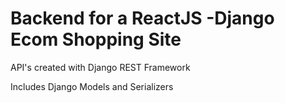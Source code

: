 # Backend for a ReactJS -Django Ecom Shopping Site 

API's created with Django REST Framework 

Includes Django Models and Serializers



